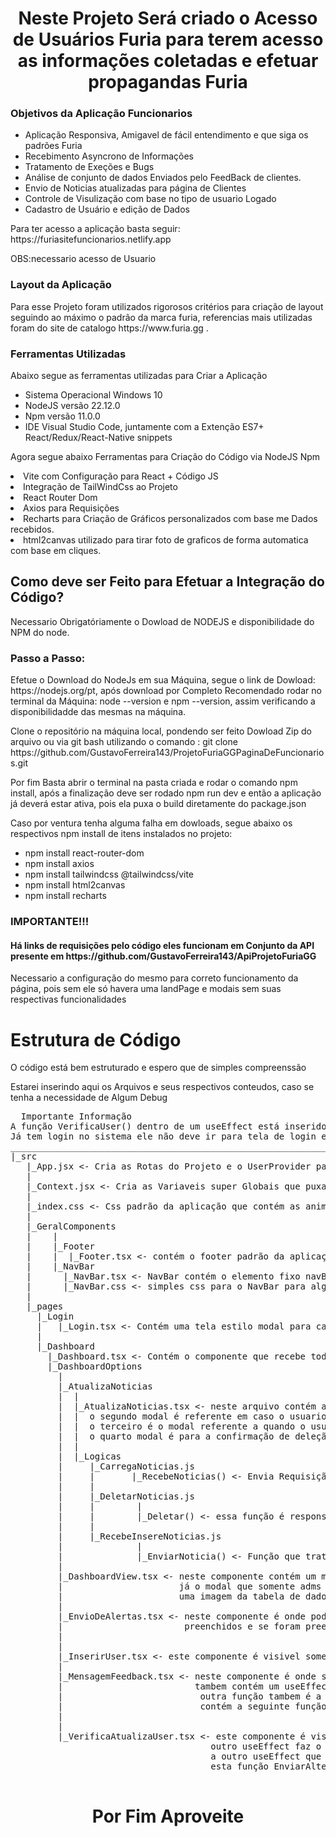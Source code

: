 <h1 align="center">Neste Projeto Será criado o Acesso de Usuários Furia para terem acesso as informações coletadas e efetuar propagandas Furia</h1>
<h3>Objetivos da Aplicação Funcionarios</h3>
<ul>
  <li>
      Aplicação Responsiva, Amigavel de fácil entendimento e que siga os padrões Furia
  </li>
  <li>
      Recebimento Asyncrono de Informações 
  </li>
  <li>
      Tratamento de Exeções e Bugs 
  </li>
  <li>
      Análise de conjunto de dados Enviados pelo FeedBack de clientes. 
  </li>
  <li>
      Envio de Noticias atualizadas para página de Clientes
  </li>
    <li>
      Controle de Visulização com base no tipo de usuario Logado 
  </li>
  <li>
      Cadastro de Usuário e edição de Dados 
  </li>
</ul>
<p>
  Para ter acesso a aplicação basta seguir: https://furiasitefuncionarios.netlify.app
</p>
<p>
  OBS:necessario acesso de Usuario
</p>
<h3>Layout da Aplicação</h3>
<p>
  Para esse Projeto foram utilizados rigorosos critérios para criação de layout seguindo ao máximo o padrão da marca furia, referencias mais utilizadas foram do site de catalogo https://www.furia.gg .
</p>
<h3>Ferramentas Utilizadas</h3>
<p>
  Abaixo segue as ferramentas utilizadas para Criar a Aplicação
</p>
<ul>
  <li>
    Sistema Operacional Windows 10
  </li>
  <li>
    NodeJS versão 22.12.0
  </li>
  <li>
    Npm versão 11.0.0
  </li>
  <li>
    IDE Visual Studio Code, juntamente com a Extenção ES7+ React/Redux/React-Native snippets
  </li>
</ul>
<p>Agora segue abaixo Ferramentas para Criação do Código via NodeJS Npm</p>
  <li>
    Vite com Configuração para React + Código JS
  </li>
  <li>
    Integração de TailWindCss ao Projeto
  </li>
  <li>
    React Router Dom
  </li>
  <li>
    Axios para Requisições
  </li>
  <li>
    Recharts para Criação de Gráficos personalizados com base me Dados recebidos.
  </li>
    <li>
    html2canvas utilizado para tirar foto de graficos de forma automatica com base em cliques.
  </li>
<h2>Como deve ser Feito para Efetuar a Integração do Código?</h2>
<p>
  Necessario Obrigatóriamente o Dowload de NODEJS e disponibilidade do NPM do node.
</p>
<h3>
  Passo a Passo:
</h3>
<p>
  Efetue o Download do NodeJs em sua Máquina, segue o link de Dowload: https://nodejs.org/pt, após download por Completo Recomendado rodar no terminal da Máquina: node --version e npm --version, assim verificando a disponibilidadde das mesmas na máquina.
</p>
<p>
  Clone o repositório na máquina local, pondendo ser feito Dowload Zip do arquivo ou via git bash utilizando o comando : git clone https://github.com/GustavoFerreira143/ProjetoFuriaGGPaginaDeFuncionarios.git
</p>
<p>
  Por fim Basta abrir o terminal na pasta criada e rodar o comando npm install, após a finalização deve ser rodado npm run dev e então a aplicação já deverá estar ativa, pois ela puxa o build diretamente do package.json
</p>
<p>
  Caso por ventura tenha alguma falha em dowloads, segue abaixo os respectivos npm install de itens instalados no projeto:
</p>
<ul>
  <li>
    npm install react-router-dom 
</li>
  <li>
    npm install axios 
</li>
  <li>
    npm install tailwindcss @tailwindcss/vite
</li>
    <li>
    npm install html2canvas
</li>
      <li>
    npm install recharts
</li>
</ul>
<h3>IMPORTANTE!!!</h3>
<h4>Há links de requisições pelo código eles funcionam em Conjunto da API presente em https://github.com/GustavoFerreira143/ApiProjetoFuriaGG</h4>
<p>Necessario a configuração do mesmo para correto funcionamento da página, pois sem ele só havera uma landPage e modais sem suas respectivas funcionalidades</p>

<h1>Estrutura de Código</h1>
<p>O código está bem estruturado e espero que de simples compreenssão </p>
<p>Estarei inserindo aqui os Arquivos e seus respectivos conteudos, caso se tenha a necessidade de Algum Debug</p>
<pre>
  Importante Informação 
A função VerificaUser() dentro de um useEffect está inserido em todos os componentes do código e seu uso é o mesmo se o usuário estiver logado, ou seja,
Já tem login no sistema ele não deve ir para tela de login e caso não esteja ele deve ser redirecionado para login automaticamento o obrigando fazer login para acesso a rotas desejadas
_______________________________________________________________________________________________________________________________________________________________________________________________ 
|_src
   |_App.jsx <- Cria as Rotas do Projeto e o UserProvider para uma váriavel super global para verificações de login
   |
   |_Context.jsx <- Cria as Variaveis super Globais que puxam valores do LocalStorage para reutilização no Código, as váriveis do localStorage são "permissaoUser" que recebe uma string e localStorage "telaUser" para armazenar a tela onde o usuario estava ao fechar o site e com esses itens são criados os userState permissaoUser e telaUser
   |
   |_index.css <- Css padrão da aplicação que contém as animações criadas manualmente e algumas propriedades globais de css
   |
   |_GeralComponents
   |    |
   |    |_Footer
   |    |  |_Footer.tsx <- contém o footer padrão da aplicação para ser um elemento responsivo e fixo na página 
   |    |_NavBar
   |      |_NavBar.tsx <- NavBar contém o elemento fixo navBar que contém o navBar padrão da página mais a lógica de Logout na Função EfetuarLogout() que é disparada em um onClick e esse Click também faz a limpeza dos itens no localStorage os demais itens são para caso queria ser ativado o NavBar animado como na página de clientes
   |      |_NavBar.css <- simples css para o NavBar para algumas propriedades simples
   |
   |_pages
     |_Login
     |   |_Login.tsx <- Contém uma tela estilo modal para capturar informações de login e enviar por meio da função EnviaDados() em caso de sucesso ela seta os valores do localStorage e guarda o cookie seguro de usuário e então o re-direciona para /dashboard
     |
     |_Dashboard
       |_Dashboard.tsx <- Contém o componente que recebe todas as demais componentes do código para exibição sem a necessidade de rotas especificas dentro dele contém a importação de todos os items dentro da pasta DashboardOptions, barra lateral animada e responsiva que faz a navegação entre esses componentes e proteção de alguns dados em caso o login seja comum.
       |_DashboardOptions
         |
         |_AtualizaNoticias
         |  |
         |  |_AtualizaNoticias.tsx <- neste arquivo contém a parte visual das noticias com 4 modais e 1 tela base a tela base contém todas as noticias armazenadas no sistema com base no que o cliente vê, os valores são coletados em CarregaNoticias em Logicas e então o primeiro modal é para vizulização completa do texto da noticia presente no Ver Mais,
         |  |  o segundo modal é referente em caso o usuario clicar em adicionar noticia onde nele mostra as opções para inserção de uma nova noticia, a lógica está presente em Logicas RecebeInsereNoticia.
         |  |  o terceiro é o modal referente a quando o usuário clicar em deletar noticia, o mesmo apresenta informações das noticias atuais recuperadas e exibe para o usuario em formato de lista possibilitando o deleção do respectivo item.
         |  |  o quarto modal é para a confirmação de deleção e em caso usuário confirma deleção é feito lógica de delação presente em Lógicas DeletarNoticia .
         |  |
         |  |_Logicas
         |     |_CarregaNoticias.js
         |     |       |_RecebeNoticias() <- Envia Requisição e retorna as noticias presentes no banco
         |     | 
         |     |_DeletarNoticias.js
         |     |        |
         |     |        |_Deletar() <- essa função é responsavel por enviar os dados da noticia para deleção no backend
         |     |        
         |     |_RecebeInsereNoticias.js
         |              |
         |              |_EnviarNoticia() <- Função que trata e envia noticias para a api que a armazena
         |                      
         |_DashboardView.tsx <- neste componente contém um modal e a página, este componente faz a criação e exibição das tabelas personalizadas com base nos retornos da função CarregaDashboard() que recebe os valores da respectiva tabela e insire nos seus respectivos componentes,  
         |                      já o modal que somente adms tem acesso que utiliza a função handleSubmitGrafico que envia dados para o banco para criação de uma tabela com dados personalidados e a função exportToPNG ela funciona utilizando html2canvas para criar
         |                      uma imagem da tabela de dados geradas.
         |  
         |_EnvioDeAlertas.tsx <- neste componente é onde pode ser enviado os emails personalizados aos usuários que autorizaram o envio de anuncios promossionais da furia, ele contém a função EnviarDadosPromocao() que valida se todos os campos obrifatórios foram 
         |                       preenchidos e se foram preenchidos corretamente e a função EnviarEmail() que ao ser selecionado os usuários que vão receber o email ele valida os dados e envia para a API para a mesma enviar os emails. 
         |  
         |
         |_InserirUser.tsx <- este componente é visivel somente para admins nele por meio da função enviarDadosUser() ele envia os dados para criação de novos usuários com base em dados digitados nos inputs e retorna sucesso ou erro.
         |
         |_MensagemFeedback.tsx <- neste componente é onde são exibidos todos os feedbacks dos usuários de forma ordenada e ao clicar no item é aberto um modal com os dados enviados pelo usuário, ao abrir a página é rodado a seguinte função RecebeInfosUser(), ela é responsavel por recuperar os dados de feedbacks armazenados e retorna os dados para serem manipulados.
         |                         tambem contém um useEffect que detecta o final do scroll da página e envia requisições personalizadas para carregamento dinâmico de dados.
         |                          outra função tambem é a enviaIdParaAtualizarVisualizado(id) que ao clicar para ver a ficha do cliente é atualizado o item visualizado da tabela para ter o controle de quais foram visualizadas
         |                          contém a seguinte função aplicarFiltros utilizada para aplicar os filtros de página para retorno de informação personalizada de usuário.
         |  
         |
         |_VerificaAtualizaUser.tsx <- este componente é visivel somente para admins nesta página é retornado os funcionarios presentes no sistema, possibilitando a edição de senha, desativação e troca de funções, este componente contém um useEffect responsável pelo primeiro carregamento do usuário para vizulizar os 10 primeiros funcionarios
                                      outro useEffect faz o carregamento de forma dinamica enviando uma requisição para retornar mais usuários quando chega ao final da página
                                      a outro useEffect que a cada vez que o state pesquisaUser for modificado ele realiza pesquisas de usuário e com settimout para evitar flood de dados.
                                      esta função EnviarAlteracoes() é disparada quando o usuário modifica as informações do usuário e sanatiza e envia para a api para efetuar a alteração.    
  </pre>
<h1 align="center">Por Fim Aproveite</h1>


